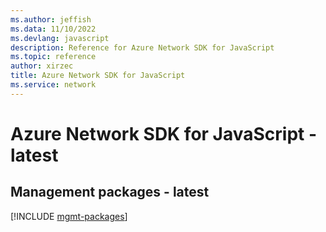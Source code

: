 ```yaml
---
ms.author: jeffish
ms.data: 11/10/2022
ms.devlang: javascript
description: Reference for Azure Network SDK for JavaScript
ms.topic: reference
author: xirzec
title: Azure Network SDK for JavaScript
ms.service: network
---
```

# Azure Network SDK for JavaScript - latest

## Management packages - latest
[!INCLUDE [mgmt-packages](network-mgmt-index.md)]